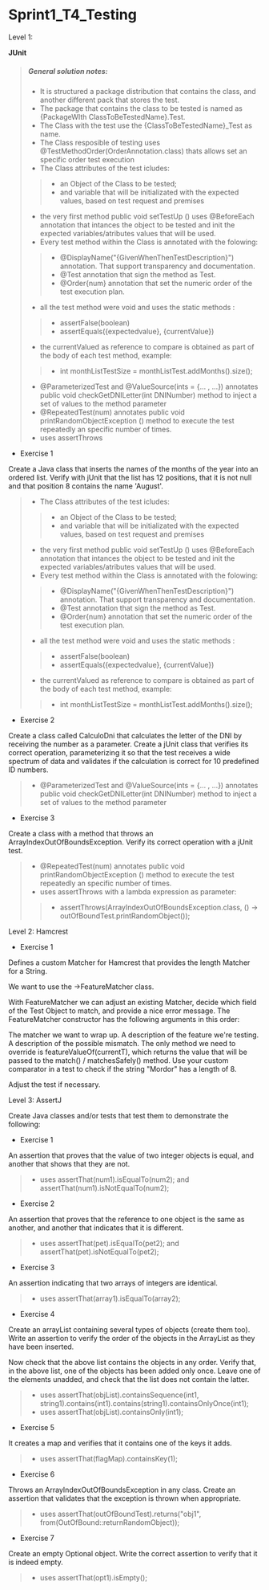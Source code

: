 # Sprint1_T4_Testing

Level 1: 

**JUnit**

> ##### General solution notes:
> - It is structured a package distribution that contains the class, and another different pack that stores the test.
> - The package that contains the class to be tested is named as {PackageWIth ClassToBeTestedName}.Test.
> - The Class with the test use the {ClassToBeTestedName}_Test as name.
> - The Class resposible of testing uses @TestMethodOrder(OrderAnnotation.class) thats allows set an specific order test execution
> - The Class attributes of the test icludes: 
>> - an Object of the Class to be tested; 
>> - and variable that will be initializated with the expected values, based on test request and premises
> - the very first method public void setTestUp () uses @BeforeEach annotation that intances the object to be tested and init the expected variables/atributes values that will be used.
> - Every test method within the Class is annotated with the folowing: 
>> - @DisplayName("{GivenWhenThenTestDescription}") annotation. That support transparency and documentation.
>> - @Test annotation that sign the method as Test.
>> - @Order{num} annotation that set the numeric order of the test execution plan.
> - all the test method were void and uses the static methods :
>> - assertFalse(boolean)
>> - assertEquals({expectedvalue}, {currentValue})
> - the currentValued as reference to compare is obtained as part of the body of each test method, example:
>> - int monthListTestSize = monthListTest.addMonths().size();
> - @ParameterizedTest and @ValueSource(ints = {... , ...}) annotates public void checkGetDNILetter(int DNINumber) method to inject a set of values to the method parameter
> - @RepeatedTest(num) annotates public void printRandomObjectException () method to execute the test repeatedly an specific number of times.
> - uses assertThrows

- Exercise 1

Create a Java class that inserts the names of the months of the year into an ordered list.
Verify with jUnit that the list has 12 positions, that it is not null and that position 8 contains the name 'August'.

> - The Class attributes of the test icludes: 
>> - an Object of the Class to be tested; 
>> - and variable that will be initializated with the expected values, based on test request and premises
> - the very first method public void setTestUp () uses @BeforeEach annotation that intances the object to be tested and init the expected variables/atributes values that will be used.
> - Every test method within the Class is annotated with the folowing: 
>> - @DisplayName("{GivenWhenThenTestDescription}") annotation. That support transparency and documentation.
>> - @Test annotation that sign the method as Test.
>> - @Order{num} annotation that set the numeric order of the test execution plan.
> - all the test method were void and uses the static methods :
>> - assertFalse(boolean)
>> - assertEquals({expectedvalue}, {currentValue})
> - the currentValued as reference to compare is obtained as part of the body of each test method, example:
>> - int monthListTestSize = monthListTest.addMonths().size();

- Exercise 2

Create a class called CalculoDni that calculates the letter of the DNI by receiving the number as a parameter.
Create a jUnit class that verifies its correct operation, parameterizing it so that the test receives a wide spectrum of data and validates if the calculation is correct for 10 predefined ID numbers.

> - @ParameterizedTest and @ValueSource(ints = {... , ...}) annotates public void checkGetDNILetter(int DNINumber) method to inject a set of values to the method parameter

- Exercise 3

Create a class with a method that throws an ArrayIndexOutOfBoundsException.
Verify its correct operation with a jUnit test.

> - @RepeatedTest(num) annotates public void printRandomObjectException () method to execute the test repeatedly an specific number of times.
> - uses assertThrows with a lambda expression as parameter:
>> - assertThrows(ArrayIndexOutOfBoundsException.class, () -> outOfBoundTest.printRandomObject());


Level 2: Hamcrest

- Exercise 1

Defines a custom Matcher for Hamcrest that provides the length Matcher for a String.

We want to use the ->FeatureMatcher class.

With FeatureMatcher we can adjust an existing Matcher, decide which field of the Test Object to match, and provide a nice error message. The FeatureMatcher constructor has the following arguments in this order:

The matcher we want to wrap up.
A description of the feature we're testing.
A description of the possible mismatch.
The only method we need to override is featureValueOf(currentT), which returns the value that will be passed to the match() / matchesSafely() method. Use your custom comparator in a test to check if the string "Mordor" has a length of 8.

Adjust the test if necessary.


Level 3: AssertJ

Create Java classes and/or tests that test them to demonstrate the following:

- Exercise 1

An assertion that proves that the value of two integer objects is equal, and another that shows that they are not.

> - uses assertThat(num1).isEqualTo(num2); and assertThat(num1).isNotEqualTo(num2);

- Exercise 2

An assertion that proves that the reference to one object is the same as another, and another that indicates that it is different.

> - uses assertThat(pet).isEqualTo(pet2); and assertThat(pet).isNotEqualTo(pet2);

- Exercise 3

An assertion indicating that two arrays of integers are identical.

> - uses assertThat(array1).isEqualTo(array2);	

- Exercise 4

Create an arrayList containing several types of objects (create them too). Write an assertion to verify the order of the objects in the ArrayList as they have been inserted.

Now check that the above list contains the objects in any order.
Verify that, in the above list, one of the objects has been added only once. Leave one of the elements unadded, and check that the list does not contain the latter.

> - uses assertThat(objList).containsSequence(int1, string1).contains(int1).contains(string1).containsOnlyOnce(int1);
> - uses assertThat(objList).containsOnly(int1);

- Exercise 5

It creates a map and verifies that it contains one of the keys it adds.

> - uses assertThat(flagMap).containsKey(1);

- Exercise 6

Throws an ArrayIndexOutOfBoundsException in any class. Create an assertion that validates that the exception is thrown when appropriate.

> - uses assertThat(outOfBoundTest).returns("obj1", from(OutOfBound::returnRandomObject));

- Exercise 7

Create an empty Optional object. Write the correct assertion to verify that it is indeed empty. 

> - uses assertThat(opt1).isEmpty();